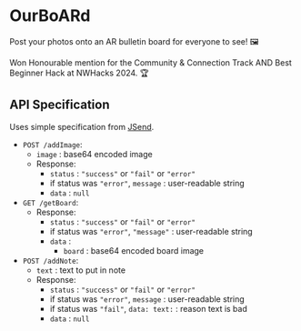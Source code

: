 # OurBoARd
Post your photos onto an AR bulletin board for everyone to see! 🖼️

Won Honourable mention for the Community & Connection Track AND Best Beginner Hack at NWHacks 2024. 🏆

## API Specification
Uses simple specification from [JSend](https://github.com/omniti-labs/jsend?tab=readme-ov-file#so-how-does-it-work).

- `POST /addImage`:
  - `image` : base64 encoded image
  - Response:
    - `status` : `"success"` or `"fail"` or `"error"`
    - if status was `"error"`, `message` : user-readable string
    - `data` : `null`
- `GET /getBoard`:
  - Response:
      - `status` : `"success"` or `"fail"` or `"error"`
      - if status was `"error"`, `"message"` : user-readable string
      - `data` : 
        - `board` : base64 encoded board image
- `POST /addNote`:
  - `text` : text to put in note
  - Response:
    - `status` : `"success"` or `"fail"` or `"error"`
    - if status was `"error"`, `message` : user-readable string
    - if status was `"fail"`, `data: text:` : reason text is bad
    - `data` : `null`
